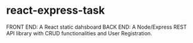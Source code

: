 # react-express-task

FRONT END: A React static dahsboard 
BACK END: A Node/Express REST API library with CRUD functionalities and User Registration.
